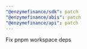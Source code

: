 ```yaml
---
"@enzymefinance/sdk": patch
"@enzymefinance/abis": patch
"@enzymefinance/api": patch
---
```


Fix pnpm workspace deps
